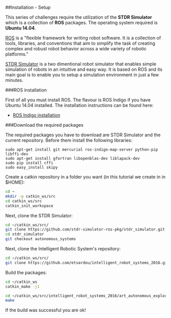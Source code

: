 ##Installation - Setup

This series of challenges require the utilization of the **STDR Simulator** which is a collection of **ROS** packages. The operating system required is **Ubuntu 14.04**.

[ROS](http://www.ros.org/) is a "flexible framework for writing robot software. It is a collection of tools, libraries, and conventions that aim to simplify the task of creating complex and robust robot behavior across a wide variety of robotic platforms." 

[STDR Simulator](http://stdr-simulator-ros-pkg.github.io/) is a two dimentional robot simulator that enables simple simulation of robots in an intuitive and easy way. It is based on ROS and its main goal is to enable you to setup a simulation environment in just a few minutes.

###ROS installation

First of all you must install ROS. The flavour is ROS Indigo if you have Ubuntu 14.04 installed. The installation instructions can be found here:
- [ROS Indigo installation](http://wiki.ros.org/indigo/Installation/Ubuntu)

###Download the required packages

The required packages you have to download are STDR Simulator and the current repository. Before them install the following libraries:

```
sudo apt-get install git mercurial ros-indigo-map-server python-pip libffi-dev
sudo apt-get install gfortran libopenblas-dev liblapack-dev
sudo pip install cffi
sudo easy_install skipy
```

Create a catkin repository in a folder you want (in this tutorial we create in in $HOME):
```bash
cd ~
mkdir -p catkin_ws/src
cd catkin_ws/src
catkin_init_workspace
```

Next, clone the STDR Simulator:
```bash
cd ~/catkin_ws/src/
git clone https://github.com/stdr-simulator-ros-pkg/stdr_simulator.git
cd stdr_simulator
git checkout autonomous_systems
```

Next, clone the Intelligent Robotic System's repository:
```bash
cd ~/catkin_ws/src/
git clone https://github.com/etsardou/intelligent_robot_systems_2016.git
```

Build the packages:
```bash
cd ~/catkin_ws
catkin_make -j1

cd ~/catkin_ws/src/intelligent_robot_systems_2016/art_autonomous_exploration/src
make
```
If the build was successful you are ok!

